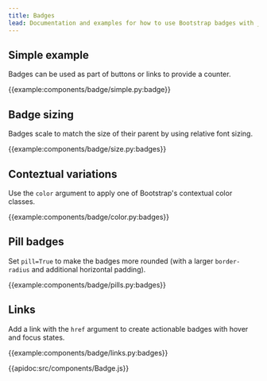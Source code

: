 ```yaml
---
title: Badges
lead: Documentation and examples for how to use Bootstrap badges with _dash-bootstrap-components_.
---
```


## Simple example

Badges can be used as part of buttons or links to provide a counter.

{{example:components/badge/simple.py:badge}}

## Badge sizing

Badges scale to match the size of their parent by using relative font sizing.

{{example:components/badge/size.py:badges}}

## Conteztual variations

Use the `color` argument to apply one of Bootstrap's contextual color classes.

{{example:components/badge/color.py:badges}}

## Pill badges

Set `pill=True` to make the badges more rounded (with a larger `border-radius` and additional horizontal padding).

{{example:components/badge/pills.py:badges}}

## Links

Add a link with the `href` argument to create actionable badges with hover and focus states.

{{example:components/badge/links.py:badges}}

{{apidoc:src/components/Badge.js}}
